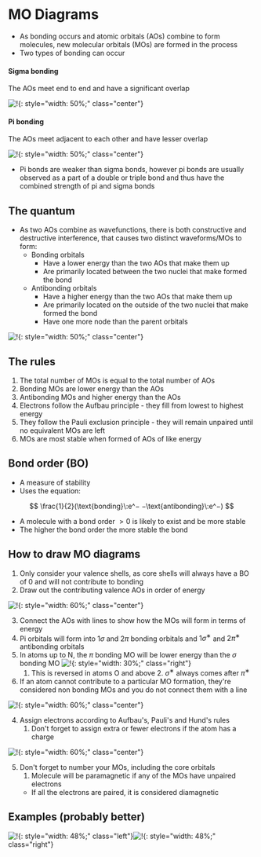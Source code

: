 # MO Diagrams

* As bonding occurs and atomic orbitals (AOs) combine to form molecules, new molecular orbitals (MOs) are formed in the process
* Two types of bonding can occur

#### Sigma bonding

The AOs meet end to end and have a significant overlap

![!](13.1.png){: style="width: 50%;" class="center"}

#### Pi bonding

The AOs meet adjacent to each other and have lesser overlap

![!](13.2.png){: style="width: 50%;" class="center"}

* Pi bonds are weaker than sigma bonds, however pi bonds are usually observed as a part of a double or triple bond and thus have the combined strength of pi and sigma bonds

## The quantum

* As two AOs combine as wavefunctions, there is both constructive and destructive interference, that causes two distinct waveforms/MOs to form:
  * Bonding orbitals
    * Have a lower energy than the two AOs that make them up
    * Are primarily located between the two nuclei that make formed the bond
  * Antibonding orbitals
    * Have a higher energy than the two AOs that make them up
    * Are primarily located on the outside of the two nuclei that make formed the bond
    * Have one more node than the parent orbitals

![!](13.3.png){: style="width: 50%;" class="center"}

## The rules

1. The total number of MOs is equal to the total number of AOs
2. Bonding MOs are lower energy than the AOs
3. Antibonding MOs and higher energy than the AOs
4. Electrons follow the Aufbau principle - they fill from lowest to highest energy
5. They follow the Pauli exclusion principle - they will remain unpaired until no equivalent MOs are left
6. MOs are most stable when formed of AOs of like energy


## Bond order (BO)

* A measure of stability
* Uses the equation:


$$
\frac{1}{2}(\text{bonding}\:e^− −\text{antibonding}\:e^−)
$$

* A molecule with a bond order $>0$ is likely to exist and be more stable
* The higher the bond order the more stable the bond

## How to draw MO diagrams

1. Only consider your valence shells, as core shells will always have a BO of 0 and will not contribute to bonding
2. Draw out the contributing valence AOs in order of energy

![!](13.4.png){: style="width: 60%;" class="center"}
	
3. Connect the AOs with lines to show how the MOs will form in terms of energy
  1. Pi orbitals will form into $1\sigma$ and $2\pi$ bonding orbitals and $1\sigma^∗$ and $2\pi^∗$ antibonding orbitals 
  2. In atoms up to N, the $\pi$ bonding MO will be lower energy than the $\sigma$ bonding MO ![!](13.5.png){: style="width: 30%;" class="right"}
        1. This is reversed in atoms O and above
            2. $\sigma^∗$ always comes after $\pi^∗$
  3. If an atom cannot contribute to a particular MO formation, they're considered non bonding MOs and you do not connect them with a line

![!](13.6.png){: style="width: 60%;" class="center"}
	
  4. Assign electrons according to Aufbau's, Pauli's and Hund's rules
        1. Don't forget to assign extra or fewer electrons if the atom has a charge

![!](13.7.png){: style="width: 60%;" class="center"}
	
  5. Don't forget to number your MOs, including the core orbitals 
        1. Molecule will be paramagnetic if any of the MOs have unpaired electrons
      * If all the electrons are paired, it is considered diamagnetic

## Examples (probably better)

![!](13.8.png){: style="width: 48%;" class="left"}![!](13.9.png){: style="width: 48%;" class="right"}